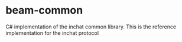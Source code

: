 beam-common
===========

C# implementation of the inchat common library. This is the reference implementation for the inchat protocol
